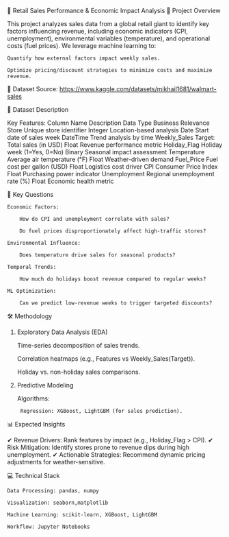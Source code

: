 🏪 Retail Sales Performance & Economic Impact Analysis
📌 Project Overview

This project analyzes sales data from a global retail giant to identify key factors influencing revenue, including economic indicators (CPI, unemployment), environmental variables (temperature), and operational costs (fuel prices). We leverage machine learning to:

    Quantify how external factors impact weekly sales.

    Optimize pricing/discount strategies to minimize costs and maximize revenue.

🔗 Dataset Source: https://www.kaggle.com/datasets/mikhail1681/walmart-sales

📂 Dataset Description

Key Features:
Column Name	Description	Data Type	Business Relevance
Store	Unique store identifier	Integer	Location-based analysis
Date	Start date of sales week	DateTime	Trend analysis by time
Weekly_Sales	Target: Total sales (in USD)	Float	Revenue performance metric
Holiday_Flag	Holiday week (1=Yes, 0=No)	Binary	Seasonal impact assessment
Temperature	Average air temperature (°F)	Float	Weather-driven demand
Fuel_Price	Fuel cost per gallon (USD)	Float	Logistics cost driver
CPI	Consumer Price Index	Float	Purchasing power indicator
Unemployment	Regional unemployment rate (%)	Float	Economic health metric

🎯 Key Questions

    Economic Factors:

        How do CPI and unemployment correlate with sales?

        Do fuel prices disproportionately affect high-traffic stores?

    Environmental Influence:

        Does temperature drive sales for seasonal products?

    Temporal Trends:

        How much do holidays boost revenue compared to regular weeks?

    ML Optimization:

        Can we predict low-revenue weeks to trigger targeted discounts?

🛠️ Methodology

1. Exploratory Data Analysis (EDA)

    Time-series decomposition of sales trends.

    Correlation heatmaps (e.g., Features vs Weekly_Sales(Target)).

    Holiday vs. non-holiday sales comparisons.


2. Predictive Modeling

    Algorithms:

        Regression: XGBoost, LightGBM (for sales prediction).
   
📊 Expected Insights

✔ Revenue Drivers: Rank features by impact (e.g., Holiday_Flag > CPI).
✔ Risk Mitigation: Identify stores prone to revenue dips during high unemployment.
✔ Actionable Strategies: Recommend dynamic pricing adjustments for weather-sensitive.

💻 Technical Stack

    Data Processing: pandas, numpy

    Visualization: seaborn,matplotlib

    Machine Learning: scikit-learn, XGBoost, LightGBM

    Workflow: Jupyter Notebooks

    
